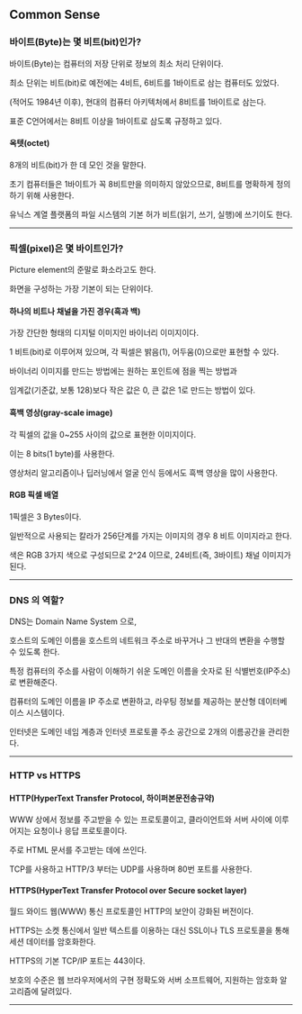 ## Common Sense

### 바이트(Byte)는 몇 비트(bit)인가?

바이트(Byte)는 컴퓨터의 저장 단위로 정보의 최소 처리 단위이다.

최소 단위는 비트(bit)로 예전에는 4비트, 6비트를 1바이트로 삼는 컴퓨터도 있었다.

(적어도 1984년 이후), 현대의 컴퓨터 아키텍처에서 8비트를 1바이트로 삼는다.

표준 C언어에서는 8비트 이상을 1바이트로 삼도록 규정하고 있다.

#### 옥텟(octet)

8개의 비트(bit)가 한 데 모인 것을 말한다.

초기 컴퓨터들은 1바이트가 꼭 8비트만을 의미하지 않았으므로, 8비트를 명확하게 정의하기 위해 사용한다.

유닉스 계열 플랫폼의 파일 시스템의 기본 허가 비트(읽기, 쓰기, 실행)에 쓰기이도 한다.

---

### 픽셀(pixel)은 몇 바이트인가?

Picture element의 준말로 화소라고도 한다.

화면을 구성하는 가장 기본이 되는 단위이다.

#### 하나의 비트나 채널을 가진 경우(흑과 백)

가장 간단한 형태의 디지털 이미지인 바이너리 이미지이다.

1 비트(bit)로 이루어져 있으며, 각 픽셀은 밝음(1), 어두움(0)으로만 표현할 수 있다.

바이너리 이미지를 만드는 방법에는 원하는 포인트에 점을 찍는 방법과 

임계값(기준값, 보통 128)보다 작은 값은 0, 큰 값은 1로 만드는 방법이 있다.

#### 흑백 영상(gray-scale image)

각 픽셀의 값을 0~255 사이의 값으로 표현한 이미지이다.

이는 8 bits(1 byte)를 사용한다.

영상처리 알고리즘이나 딥러닝에서 얼굴 인식 등에서도 흑백 영상을 많이 사용한다.

#### RGB 픽셀 배열

1픽셀은 3 Bytes이다.

일반적으로 사용되는 칼라가 256단계를 가지는 이미지의 경우 8 비트 이미지라고 한다.

색은 RGB 3가지 색으로 구성되므로 2^24 이므로, 24비트(즉, 3바이트) 채널 이미지가 된다.

---

### DNS 의 역할?

DNS는 Domain Name System 으로,

호스트의 도메인 이름을 호스트의 네트워크 주소로 바꾸거나 그 반대의 변환을 수행할 수 있도록 한다.

특정 컴퓨터의 주소를 사람이 이해하기 쉬운 도메인 이름을 숫자로 된 식별번호(IP주소)로 변환해준다.

컴퓨터의 도메인 이름을 IP 주소로 변환하고, 라우팅 정보를 제공하는 분산형 데이터베이스 시스템이다.

인터넷은 도메인 네임 계층과 인터넷 프로토콜 주소 공간으로 2개의 이름공간을 관리한다.

---

### HTTP vs HTTPS

#### HTTP(HyperText Transfer Protocol, 하이퍼본문전송규약)

WWW 상에서 정보를 주고받을 수 있는 프로토콜이고, 클라이언트와 서버 사이에 이루어지는 요청이나 응답 프로토콜이다.

주로 HTML 문서를 주고받는 데에 쓰인다.

TCP를 사용하고 HTTP/3 부터는 UDP를 사용하며 80번 포트를 사용한다.


#### HTTPS(HyperText Transfer Protocol over Secure socket layer)

월드 와이드 웹(WWW) 통신 프로토콜인 HTTP의 보안이 강화된 버전이다.

HTTPS는 소켓 통신에서 일반 텍스트를 이용하는 대신 SSL이나 TLS 프로토콜을 통해 세션 데이터를 암호화한다.

HTTPS의 기본 TCP/IP 포트는 443이다.

보호의 수준은 웹 브라우저에서의 구현 정확도와 서버 소프트웨어, 지원하는 암호화 알고리즘에 달려있다.

---

